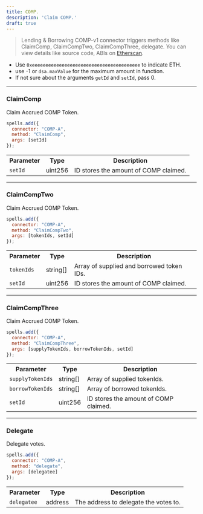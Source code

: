 ```yaml
---
title: COMP.
description: 'Claim COMP.'
draft: true
---
```

> Lending & Borrowing
COMP-v1 connector triggers methods like ClaimComp, ClaimCompTwo, ClaimCompThree, delegate. You can view details like source code, ABIs on [Etherscan](https://etherscan.io/address/undefined#code).

- Use `0xeeeeeeeeeeeeeeeeeeeeeeeeeeeeeeeeeeeeeeee` to indicate ETH.
- use -1 or `dsa.maxValue` for the maximum amount in function.
- If not sure about the arguments `getId` and `setId`, pass 0.

---

### ClaimComp

Claim Accrued COMP Token.

```javascript
spells.add({
  connector: "COMP-A",
  method: "ClaimComp",
  args: [setId]
});
```

<table class="table">
  <tr>
    <th>Parameter</th>
    <th>Type</th>
    <th>Description</th>
  </tr>
   <tr>
     <td><code>setId</code></td>
     <td>uint256</td>
     <td>ID stores the amount of COMP claimed.</td>
   <tr>
</table>

---

### ClaimCompTwo

Claim Accrued COMP Token.

```javascript
spells.add({
  connector: "COMP-A",
  method: "ClaimCompTwo",
  args: [tokenIds, setId]
});
```

<table class="table">
  <tr>
    <th>Parameter</th>
    <th>Type</th>
    <th>Description</th>
  </tr>
   <tr>
     <td><code>tokenIds</code></td>
     <td>string[]</td>
     <td>Array of supplied and borrowed token IDs.</td>
   <tr>
   <tr>
     <td><code>setId</code></td>
     <td>uint256</td>
     <td>ID stores the amount of COMP claimed.</td>
   <tr>
</table>

---

### ClaimCompThree

Claim Accrued COMP Token.

```javascript
spells.add({
  connector: "COMP-A",
  method: "ClaimCompThree",
  args: [supplyTokenIds, borrowTokenIds, setId]
});
```

<table class="table">
  <tr>
    <th>Parameter</th>
    <th>Type</th>
    <th>Description</th>
  </tr>
   <tr>
     <td><code>supplyTokenIds</code></td>
     <td>string[]</td>
     <td>Array of supplied tokenIds.</td>
   <tr>
   <tr>
     <td><code>borrowTokenIds</code></td>
     <td>string[]</td>
     <td>Array of borrowed tokenIds.</td>
   <tr>
   <tr>
     <td><code>setId</code></td>
     <td>uint256</td>
     <td>ID stores the amount of COMP claimed.</td>
   <tr>
</table>

---

### Delegate

Delegate votes.

```javascript
spells.add({
  connector: "COMP-A",
  method: "delegate",
  args: [delegatee]
});
```

<table class="table">
  <tr>
    <th>Parameter</th>
    <th>Type</th>
    <th>Description</th>
  </tr>
   <tr>
     <td><code>delegatee</code></td>
     <td>address</td>
     <td>The address to delegate the votes to.</td>
   <tr>
</table>
